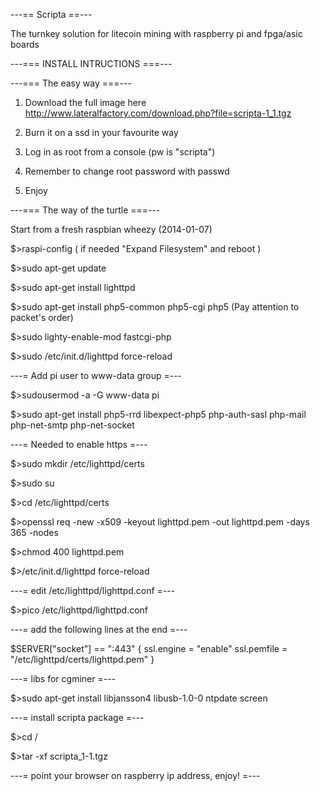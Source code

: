 ---== Scripta ==---

The turnkey solution for litecoin mining with raspberry pi and fpga/asic boards


---===         INSTALL INTRUCTIONS            ===---



---=== The easy way ===---

1) Download the full image here http://www.lateralfactory.com/download.php?file=scripta-1_1.tgz

2) Burn it on a ssd in your favourite way

3) Log in as root from a console (pw is "scripta")

4) Remember to change root password with passwd 

5) Enjoy



---=== The way of the turtle ===---

Start from a fresh raspbian wheezy (2014-01-07)

$>raspi-config ( if needed "Expand Filesystem" and reboot )

$>sudo apt-get update

$>sudo apt-get install lighttpd

$>sudo apt-get install php5-common php5-cgi php5 (Pay attention to packet's order)

$>sudo lighty-enable-mod fastcgi-php

$>sudo /etc/init.d/lighttpd force-reload

---= Add pi user to www-data group =---

$>sudousermod -a -G www-data pi 

$>sudo apt-get install php5-rrd libexpect-php5 php-auth-sasl php-mail php-net-smtp php-net-socket


---= Needed to enable https =---

$>sudo mkdir /etc/lighttpd/certs

$>sudo su

$>cd /etc/lighttpd/certs

$>openssl req -new -x509 -keyout lighttpd.pem -out lighttpd.pem -days 365 -nodes

$>chmod 400 lighttpd.pem

$>/etc/init.d/lighttpd force-reload


---= edit /etc/lighttpd/lighttpd.conf =---
 
$>pico /etc/lighttpd/lighttpd.conf 
 
---= add the following lines at the end =---
 
$SERVER["socket"] == ":443" {
  ssl.engine = "enable" 
  ssl.pemfile = "/etc/lighttpd/certs/lighttpd.pem" 
}

---= libs for cgminer =---

$>sudo apt-get install libjansson4 libusb-1.0-0 ntpdate screen

---= install scripta package =---

$>cd /

$>tar -xf scripta_1-1.tgz

---= point your browser on raspberry ip address, enjoy! =---
